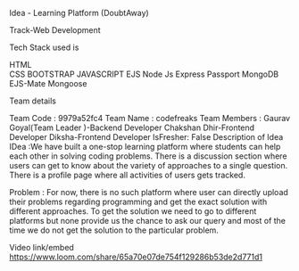 Idea - Learning Platform (DoubtAway)

Track-Web Development

Tech Stack used is

HTML        
CSS
BOOTSTRAP
JAVASCRIPT
EJS
Node Js
Express
Passport
MongoDB
EJS-Mate
Mongoose

Team details

Team Code : 9979a52fc4
Team Name : codefreaks
Team Members : Gaurav Goyal(Team Leader )-Backend Developer
               Chakshan Dhir-Frontend Developer
               Diksha-Frontend Developer
IsFresher: False
Description of Idea
IDea :We have  built a one-stop learning platform where students can help each other in solving coding problems. 
There is a discussion section where users can get to know about the variety of approaches to a single question. 
There is a profile page where all activities of users gets tracked.

Problem : For now, there is no such platform where user can directly upload their problems regarding programming and get the exact
solution with different approaches. To get the solution we need to go to different platforms but none provide us the chance to 
ask our query and most of the time we do not get the solution to the particular problem.




Video link/embed
https://www.loom.com/share/65a70e07de754f129286b53de2d771d1
